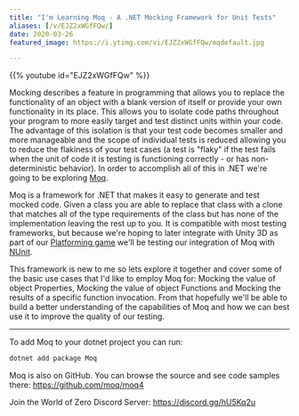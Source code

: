 ```yaml
---
title: "I'm Learning Moq - A .NET Mocking Framework for Unit Tests"
aliases: [/v/EJZ2xWGfFQw/]
date: 2020-03-26
featured_image: https://i.ytimg.com/vi/EJZ2xWGfFQw/mqdefault.jpg

---
```


{{% youtube id="EJZ2xWGfFQw" %}}

Mocking describes a feature in programming that allows you to replace the functionality of an object with a blank version of itself or provide your own functionality in its place. This allows you to isolate code paths throughout your program to more easily target and test distinct units within your code. The advantage of this isolation is that your test code becomes smaller and more manageable and the scope of individual tests is reduced allowing you to reduce the flakiness of your test cases (a test is "flaky" if the test fails when the unit of code it is testing is functioning correctly - or has non-deterministic  behavior). In order to accomplish all of this in .NET we're going to be exploring [Moq](https://github.com/moq/moq4).

Moq is a framework for .NET that makes it easy to generate and test mocked code. Given a class you are able to replace that class with a clone that matches all of the type requirements of the class but has none of the implementation leaving the rest up to you. It is compatible with most testing frameworks, but because we're hoping to later integrate with Unity 3D as part of our [Platforming game](https://www.youtube.com/playlist?list=PLEwYhelKHmigkz97T76r2bCt7wfG_1pPE) we'll be testing our integration of Moq with [NUnit](https://nunit.org/).

This framework is new to me so lets explore it together and cover some of the basic use cases that I'd like to employ Moq for: Mocking the value of object Properties, Mocking the value of object Functions and Mocking the results of a specific function invocation. From that hopefully we'll be able to build a better understanding of the capabilities of Moq and how we can best use it to improve the quality of our testing.

***

To add Moq to your dotnet project you can run:

```ps1
dotnet add package Moq
```

Moq is also on GitHub. You can browse the source and see code samples there: https://github.com/moq/moq4

Join the World of Zero Discord Server: https://discord.gg/hU5Kq2u
